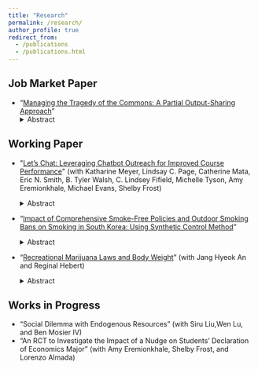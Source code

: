 ```yaml
---
title: "Research"
permalink: /research/
author_profile: true
redirect_from:
  - /publications
  - /publications.html
---
```


## Job Market Paper
* “[Managing the Tragedy of the Commons: A Partial Output-Sharing Approach](https://ejung11.github.io/files/paperdraft_partial_output_sharing_v9.pdf)”
  <details><summary> Abstract </summary><br> Common-pool resources (CPRs) suffer from a social dilemma known as the *`Tragedy of the Commons'*, in which a selfish individual's rational decision leads to over-extraction of the resources and, consequently, leads to depletion of the resources. We can overcome the commons problem by changing the incentive mechanism. Introducing sharing arrangements among resource users induces free-riding behavior, which can offset over-extraction and potentially achieve a socially optimal outcome. One potential method of achieving this is partial output-sharing. Under this process, resource users are pooled into a single group and required to share a proportion of their output evenly with group members. I conduct a laboratory experiment to assess the effectiveness of the partial output-sharing model in CPR environments. The results indicate that partial output-sharing successfully reduces over-extraction and leads to higher collective earnings, suggesting that it can be an effective tool for managing CPRs sustainably.</details>

## Working Paper
* "[Let’s Chat: Leveraging Chatbot Outreach for Improved Course Performance](https://ejung11.github.io/files/letschat.pdf)" (with Katharine Meyer, Lindsay C. Page, Catherine Mata, Eric N. Smith, B. Tyler Walsh, C. Lindsey Fifield, Michelle Tyson, Amy Eremionkhale, Michael Evans, Shelby Frost)
  <details><summary> Abstract </summary><br> This study reports on the causal effects of using a non-generative artificial intelligence (AI) chatbot to provide course-specific, proactive outreach and support to students in large-enrollment undergraduate courses. Across both an American Government and Microeconomics course, students randomly assigned to receive chatbot messaging were four percentage points more likely to earn an A or B in the courses. Students assigned to treatment were more likely to complete homework and use supplemental instruction opportunities, which provide evidence that increased course engagement may be driving grade outcomes. We also find suggestive evidence the chatbot reduced the likelihood of students dropping or withdrawing from each course. Treatment effects were generally consistent across student demographics, with the exception of women in Microeconomics, who earned final grades that were seven points higher than women in the control group. The chatbot was well-received by students: 82 percent of students who completed an end-of-course survey recommended its continued use and expansion to other courses. This study provides promising evidence that integrating virtual outreach and communication to students in their college courses can enhance student engagement and learning. It also illustrates the capacity of AI for providing timely responses to students’ questions, reducing instructors’ time answering common questions and allowing them to devote more time to the students who need it most.</details>


* “[Impact of Comprehensive Smoke-Free Policies and Outdoor Smoking Bans on Smoking in South Korea: Using Synthetic Control Method](https://ejung11.github.io/files/paperdraft_sfp_southkorea_v9.pdf)”
  <details><summary> Abstract </summary><br> In 2011, South Korea implemented comprehensive smoke-free policy (SFP) and outdoor smoking ban, enforcing a complete smoking ban in various public places, including public transport, government buildings, medical facilities, nurseries, schools, large restaurants, bars, and theaters. Smoking was permitted only in specially designated smoking rooms, and violators were subject to fines. This was a significant shift from the policy established in 1995, which required designated establishments to offer separate smoking and non-smoking sections. To causally estimate the effect of the policy, we used a synthetic control group approach, comparing South Korea to a synthetic South Korea that did not implement the comprehensive SFP and outdoor smoking bans using data from 28 other high-income countries from 1995 to 2015. The results indicated that the comprehensive SFP and outdoor smoking bans effectively reduced smoking prevalence by an average of 2.3 percentage points from the 2011 smoking rate of 27.1%, representing an 8.5% reduction (p < 0.036). In practical terms, the comprehensive SFP and outdoor smoking bans deterred approximately 1.2 million people from smoking, either by encouraging current smokers to quit or preventing new smokers from starting.</details>

* “[Recreational Marijuana Laws and Body Weight](https://ejung11.github.io/files/paperdraft_rml_bodyweight_v1.pdf)” (with Jang Hyeok An and Reginal Hebert)
  <details><summary> Abstract </summary><br> This study investigates the causal effect of recreational marijuana laws (RMLs) on body mass index (BMI) using data sourced from the CDC's Behavioral Risk Factor Surveillance System (BRFSS). While numerous studies have explored the association between marijuana use and appetite, limited studies have delved into the causal mechanism of marijuana use and BMI. Employing staggered adoption of RMLs as a framework, we utilize a Two-Stage Difference-in-Difference model (2SDiD) to estimate the effect of RMLs on BMI. The empirical findings reveal that RMLs significantly decrease BMI by around 0.294 units or 1.08 percent (0.294/27.33). Our research implies that policies allowing RMLs could potentially generate a positive spillover effect by reducing an individual's BMI.</details>

## Works in Progress
* “Social Dilemma with Endogenous Resources” (with Siru Liu,Wen Lu, and Ben Mosier IV)
* “An RCT to Investigate the Impact of a Nudge on Students’ Declaration of Economics Major” (with Amy
Eremionkhale, Shelby Frost, and Lorenzo Almada)


